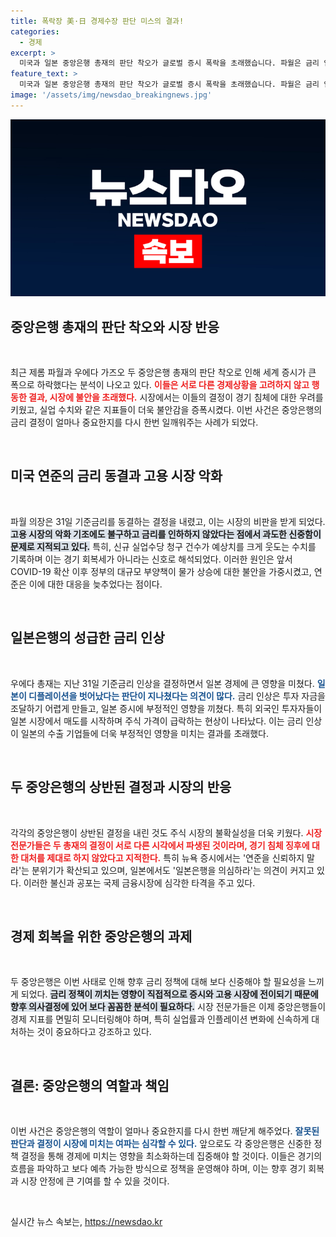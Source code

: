 ```yaml
---
title: 폭락장 美·日 경제수장 판단 미스의 결과!
categories:
  - 경제
excerpt: >
  미국과 일본 중앙은행 총재의 판단 착오가 글로벌 증시 폭락을 초래했습니다. 파월은 금리 인하를 미루고, 우에다는 성급한 금리 인상으로 시장 불안을 가중시켰습니다. 이들의 선택은 증시 하락과 고용 시장 악화로 이어지며 경제 전문가들의 비난을 사고 있습니다.
feature_text: >
  미국과 일본 중앙은행 총재의 판단 착오가 글로벌 증시 폭락을 초래했습니다. 파월은 금리 인하를 미루고, 우에다는 성급한 금리 인상으로 시장 불안을 가중시켰습니다. 이들의 선택은 증시 하락과 고용 시장 악화로 이어지며 경제 전문가들의 비난을 사고 있습니다.
image: '/assets/img/newsdao_breakingnews.jpg'
---
```


<p><img src="/assets/img/newsdao_breakingnews.jpg" alt="cryptoinkorea 속보" /></p>

<h2 data-ke-size="size26">중앙은행 총재의 판단 착오와 시장 반응</h2>

<p data-ke-size="size16">&nbsp;</p>

<p>최근 제롬 파월과 우에다 가즈오 두 중앙은행 총재의 판단 착오로 인해 세계 증시가 큰 폭으로 하락했다는 분석이 나오고 있다. <b><span style="color: #ee2323;">이들은 서로 다른 경제상황을 고려하지 않고 행동한 결과, 시장에 불안을 초래했다.</span></b> 시장에서는 이들의 결정이 경기 침체에 대한 우려를 키웠고, 실업 수치와 같은 지표들이 더욱 불안감을 증폭시켰다. 이번 사건은 중앙은행의 금리 결정이 얼마나 중요한지를 다시 한번 일깨워주는 사례가 되었다.</p>

<p data-ke-size="size16">&nbsp;</p>

<h2 data-ke-size="size26">미국 연준의 금리 동결과 고용 시장 악화</h2>

<p data-ke-size="size16">&nbsp;</p>

<p>파월 의장은 31일 기준금리를 동결하는 결정을 내렸고, 이는 시장의 비판을 받게 되었다. <b><span style="background-color: #21538527;">고용 시장의 악화 기조에도 불구하고 금리를 인하하지 않았다는 점에서 과도한 신중함이 문제로 지적되고 있다.</span></b> 특히, 신규 실업수당 청구 건수가 예상치를 크게 웃도는 수치를 기록하며 이는 경기 회복세가 아니라는 신호로 해석되었다. 이러한 원인은 앞서 COVID-19 확산 이후 정부의 대규모 부양책이 물가 상승에 대한 불안을 가중시켰고, 연준은 이에 대한 대응을 늦추었다는 점이다.</p>

<p data-ke-size="size16">&nbsp;</p>

<h2 data-ke-size="size26">일본은행의 성급한 금리 인상</h2>

<p data-ke-size="size16">&nbsp;</p>

<p>우에다 총재는 지난 31일 기준금리 인상을 결정하면서 일본 경제에 큰 영향을 미쳤다. <b><span style="color: #1a5490;">일본이 디플레이션을 벗어났다는 판단이 지나쳤다는 의견이 많다.</span></b> 금리 인상은 투자 자금을 조달하기 어렵게 만들고, 일본 증시에 부정적인 영향을 끼쳤다. 특히 외국인 투자자들이 일본 시장에서 매도를 시작하며 주식 가격이 급락하는 현상이 나타났다. 이는 금리 인상이 일본의 수출 기업들에 더욱 부정적인 영향을 미치는 결과를 초래했다.</p>

<p data-ke-size="size16">&nbsp;</p>

<h2 data-ke-size="size26">두 중앙은행의 상반된 결정과 시장의 반응</h2>

<p data-ke-size="size16">&nbsp;</p>

<p>각각의 중앙은행이 상반된 결정을 내린 것도 주식 시장의 불확실성을 더욱 키웠다. <b><span style="color: #ee2323;">시장 전문가들은 두 총재의 결정이 서로 다른 시각에서 파생된 것이라며, 경기 침체 징후에 대한 대처를 제대로 하지 않았다고 지적한다.</span></b> 특히 뉴욕 증시에서는 '연준을 신뢰하지 말라'는 분위기가 확산되고 있으며, 일본에서도 '일본은행을 의심하라'는 의견이 커지고 있다. 이러한 불신과 공포는 국제 금융시장에 심각한 타격을 주고 있다.</p>

<p data-ke-size="size16">&nbsp;</p>

<h2 data-ke-size="size26">경제 회복을 위한 중앙은행의 과제</h2>

<p data-ke-size="size16">&nbsp;</p>

<p>두 중앙은행은 이번 사태로 인해 향후 금리 정책에 대해 보다 신중해야 할 필요성을 느끼게 되었다. <b><span style="background-color: #21538527;">금리 정책이 끼치는 영향이 직접적으로 증시와 고용 시장에 전이되기 때문에 향후 의사결정에 있어 보다 꼼꼼한 분석이 필요하다.</span></b> 시장 전문가들은 이제 중앙은행들이 경제 지표를 면밀히 모니터링해야 하며, 특히 실업률과 인플레이션 변화에 신속하게 대처하는 것이 중요하다고 강조하고 있다.</p>

<p data-ke-size="size16">&nbsp;</p>

<h2 data-ke-size="size26">결론: 중앙은행의 역할과 책임</h2>

<p data-ke-size="size16">&nbsp;</p>

<p>이번 사건은 중앙은행의 역할이 얼마나 중요한지를 다시 한번 깨닫게 해주었다. <b><span style="color: #1a5490;">잘못된 판단과 결정이 시장에 미치는 여파는 심각할 수 있다.</span></b> 앞으로도 각 중앙은행은 신중한 정책 결정을 통해 경제에 미치는 영향을 최소화하는데 집중해야 할 것이다. 이들은 경기의 흐름을 파악하고 보다 예측 가능한 방식으로 정책을 운영해야 하며, 이는 향후 경기 회복과 시장 안정에 큰 기여를 할 수 있을 것이다.</p>

<p data-ke-size="size16">&nbsp;</p>
실시간 뉴스 속보는, <a href="https://newsdao.kr" rel="dofollow">https://newsdao.kr</a>


